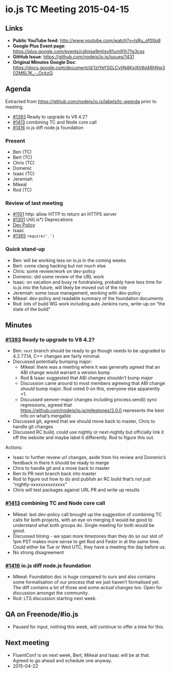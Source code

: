 # io.js TC Meeting 2015-04-15

## Links

* **Public YouTube feed**: <http://www.youtube.com/watch?v=lsRu_of0Xp8>
* **Google Plus Event page**: <https://plus.google.com/events/cdinisa9mlisv81um91h71g3css>
* **GitHub Issue**: <https://github.com/nodejs/io.js/issues/1431>
* **Original Minutes Google Doc**: <https://docs.google.com/document/d/1zlYeYS0LCyIjN4KsjXh9d46hNjp302M6L1K_-_OckzQ>

## Agenda

Extracted from <https://github.com/nodejs/io.js/labels/tc-agenda> prior to meeting.

* [#1393](https://github.com/nodejs/io.js/issues/1393) Ready to upgrade to V8 4.2?
* [#1413](https://github.com/nodejs/io.js/issues/1413) combining TC and Node core call
* [#1416](https://github.com/nodejs/io.js/issues/1416) io.js diff node.js foundation

### Present

* Ben (TC)
* Bert (TC)
* Chris (TC)
* Domenic
* Isaac (TC)
* Jeremiah
* Mikeal
* Rod (TC)

### Review of last meeting

* [#1101](https://github.com/nodejs/io.js/pull/1101) http: allow HTTP to return an HTTPS server
* [#1301](https://github.com/nodejs/io.js/pull/1301) Util(.is*) Deprecations
* [Dev Policy](https://github.com/jasnell/dev-policy)
* Isaac
* [#1365](https://github.com/nodejs/io.js/issues/1356) `require('.')`

### Quick stand-up

* Ben: will be working less on io.js in the coming weeks
* Bert: come clang hacking but not much else
* Chris: some review/work on dev-policy
* Domenic: did some review of the URL work
* Isaac: on vacation and busy re fundraising, probably have less time for io.js into the future, will likely be moved out of the role
* Jeremiah: some issue management, working with dev-policy
* Mikeal: dev-policy and readable summary of the foundation documents
* Rod: lots of build WG work including auto Jenkins runs, write-up on “the state of the build”

## Minutes

### [#1393](https://github.com/nodejs/io.js/issues/1393) Ready to upgrade to V8 4.2?

* Ben: `next` branch should be ready to go though needs to be upgraded to 4.2.77.14, C++ changes are fairly minimal.
* Discussed potentially bumping major:
  - Mikeal: there was a meeting where it was generally agreed that an ABI change would warrant a version bump
  - Rod & Isaac suggested that ABI changes shouldn’t bump major
  - Discussion came around to most members agreeing that ABI change _should_ bump major. Rod voted 0 on this, everyone else apparently +1.
  - Discussed semver-major changes including process.send() sync regressions, agreed that <https://github.com/nodejs/io.js/milestones/2.0.0> represents the best info on what’s mergable
* Discussed git, agreed that we should move back to master, Chris to handle git changes
* Discussed RC build, could use nightly or next-nightly but officially link it off the website and maybe label it differently. Rod to figure this out.

Actions:
- Isaac to further review url changes, aside from his review and Domenic’s feedback in there it should be ready to merge
- Chris to handle git and a move back to master
- Ben to PR next branch back into master
- Rod to figure out how to do and publish an RC build that’s not just “nightly-xxxxxxxxxxxxxx”
- Chris will test packages against URL PR and write up results

### [#1413](https://github.com/nodejs/io.js/issues/1413) combining TC and Node core call

* Mikeal: last dev-policy call brought up the suggestion of combining TC calls for both projects, with an eye on merging it would be good to understand what both groups do. Single meeting for both would be good.
* Discussed timing - we span more timezones than they do so our slot of 1pm PST makes more sense to get Rod and Fedor in at the same time. Could either be Tue or Wed UTC, they have a meeting the day before us.
* No strong disagreement

### [#1416](https://github.com/nodejs/io.js/issues/1416) io.js diff node.js foundation

* Mikeal: Foundation doc is huge compared to ours and also contains some formalisation of our process that we just haven’t formalised yet. The diff contains a lot of those and some _actual_ changes too. Open for discussion amongst the community.
* Rod: LTS discussion starting next week.

## QA on Freenode/#io.js

* Paused for input, nothing this week, will continue to offer a time for this.

## Next meeting

* FluentConf is on next week, Bert, Mikeal and Isaac will be at that. Agreed to go ahead and schedule one anyway.
* 2015-04-22
